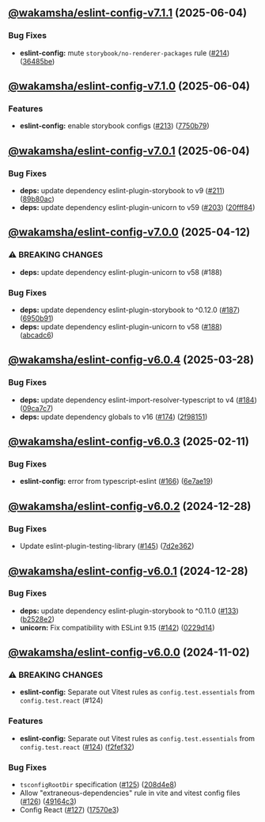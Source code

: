 ## [@wakamsha/eslint-config-v7.1.1](https://github.com/wakamsha/frontend-tools/compare/@wakamsha/eslint-config-v7.1.0...@wakamsha/eslint-config-v7.1.1) (2025-06-04)

### Bug Fixes

* **eslint-config:** mute `storybook/no-renderer-packages` rule ([#214](https://github.com/wakamsha/frontend-tools/issues/214)) ([36485be](https://github.com/wakamsha/frontend-tools/commit/36485be05b7aa2c89bc5d8d05d44fa27a17c012b))

## [@wakamsha/eslint-config-v7.1.0](https://github.com/wakamsha/frontend-tools/compare/@wakamsha/eslint-config-v7.0.1...@wakamsha/eslint-config-v7.1.0) (2025-06-04)

### Features

* **eslint-config:** enable storybook configs ([#213](https://github.com/wakamsha/frontend-tools/issues/213)) ([7750b79](https://github.com/wakamsha/frontend-tools/commit/7750b7932cd0bd47a62f3649934411fd9800b0d5))

## [@wakamsha/eslint-config-v7.0.1](https://github.com/wakamsha/frontend-tools/compare/@wakamsha/eslint-config-v7.0.0...@wakamsha/eslint-config-v7.0.1) (2025-06-04)

### Bug Fixes

* **deps:** update dependency eslint-plugin-storybook to v9 ([#211](https://github.com/wakamsha/frontend-tools/issues/211)) ([89b80ac](https://github.com/wakamsha/frontend-tools/commit/89b80ac70e0c9a0eedc9e6abf375e9904444e0c6))
* **deps:** update dependency eslint-plugin-unicorn to v59 ([#203](https://github.com/wakamsha/frontend-tools/issues/203)) ([20fff84](https://github.com/wakamsha/frontend-tools/commit/20fff84ce48a2c8dff3270b29ebf27170367172c))

## [@wakamsha/eslint-config-v7.0.0](https://github.com/wakamsha/frontend-tools/compare/@wakamsha/eslint-config-v6.0.4...@wakamsha/eslint-config-v7.0.0) (2025-04-12)

### ⚠ BREAKING CHANGES

* **deps:** update dependency eslint-plugin-unicorn to v58 (#188)

### Bug Fixes

* **deps:** update dependency eslint-plugin-storybook to ^0.12.0 ([#187](https://github.com/wakamsha/frontend-tools/issues/187)) ([6950b91](https://github.com/wakamsha/frontend-tools/commit/6950b919085d2785da038ac9221c770d4e313f9c))
* **deps:** update dependency eslint-plugin-unicorn to v58 ([#188](https://github.com/wakamsha/frontend-tools/issues/188)) ([abcadc6](https://github.com/wakamsha/frontend-tools/commit/abcadc698590c5c7049efdae927409f2706f4fb0))

## [@wakamsha/eslint-config-v6.0.4](https://github.com/wakamsha/frontend-tools/compare/@wakamsha/eslint-config-v6.0.3...@wakamsha/eslint-config-v6.0.4) (2025-03-28)

### Bug Fixes

* **deps:** update dependency eslint-import-resolver-typescript to v4 ([#184](https://github.com/wakamsha/frontend-tools/issues/184)) ([09ca7c7](https://github.com/wakamsha/frontend-tools/commit/09ca7c7a2f8a9a6c1720b7058c24ef9bfdff914e))
* **deps:** update dependency globals to v16 ([#174](https://github.com/wakamsha/frontend-tools/issues/174)) ([2f98151](https://github.com/wakamsha/frontend-tools/commit/2f981516aff560c7f4be5328da10160bc7a5168e))

## [@wakamsha/eslint-config-v6.0.3](https://github.com/wakamsha/frontend-tools/compare/@wakamsha/eslint-config-v6.0.2...@wakamsha/eslint-config-v6.0.3) (2025-02-11)

### Bug Fixes

* **eslint-config:** error from typescript-eslint ([#166](https://github.com/wakamsha/frontend-tools/issues/166)) ([6e7ae19](https://github.com/wakamsha/frontend-tools/commit/6e7ae1908ab12fabda8a004e74e0ec6749dc6e41))

## [@wakamsha/eslint-config-v6.0.2](https://github.com/wakamsha/frontend-tools/compare/@wakamsha/eslint-config-v6.0.1...@wakamsha/eslint-config-v6.0.2) (2024-12-28)

### Bug Fixes

* Update eslint-plugin-testing-library ([#145](https://github.com/wakamsha/frontend-tools/issues/145)) ([7d2e362](https://github.com/wakamsha/frontend-tools/commit/7d2e3621c9baefe8a3b78d65ac2af7aeee7057b0))

## [@wakamsha/eslint-config-v6.0.1](https://github.com/wakamsha/frontend-tools/compare/@wakamsha/eslint-config-v6.0.0...@wakamsha/eslint-config-v6.0.1) (2024-12-28)

### Bug Fixes

* **deps:** update dependency eslint-plugin-storybook to ^0.11.0 ([#133](https://github.com/wakamsha/frontend-tools/issues/133)) ([b2528e2](https://github.com/wakamsha/frontend-tools/commit/b2528e2324469bc77df0866950335f331bb2530a))
* **unicorn:** Fix compatibility with ESLint 9.15 ([#142](https://github.com/wakamsha/frontend-tools/issues/142)) ([0229d14](https://github.com/wakamsha/frontend-tools/commit/0229d14c0d517750eb5cc5e08fc7f3bf27be5ec9))

## [@wakamsha/eslint-config-v6.0.0](https://github.com/wakamsha/frontend-tools/compare/@wakamsha/eslint-config-v5.0.2...@wakamsha/eslint-config-v6.0.0) (2024-11-02)

### ⚠ BREAKING CHANGES

* **eslint-config:** Separate out Vitest rules as `config.test.essentials` from `config.test.react` (#124)

### Features

* **eslint-config:** Separate out Vitest rules as `config.test.essentials` from `config.test.react` ([#124](https://github.com/wakamsha/frontend-tools/issues/124)) ([f2fef32](https://github.com/wakamsha/frontend-tools/commit/f2fef32d5395fa395273dea8fd84edf30a8c9243))

### Bug Fixes

* `tsconfigRootDir` specification ([#125](https://github.com/wakamsha/frontend-tools/issues/125)) ([208d4e8](https://github.com/wakamsha/frontend-tools/commit/208d4e81fef8d1296e51d13e997c5d31ef7d7e7f))
* Allow "extraneous-dependencies" rule in vite and vitest config files ([#126](https://github.com/wakamsha/frontend-tools/issues/126)) ([49164c3](https://github.com/wakamsha/frontend-tools/commit/49164c3dcd7486336e225b55981eff65d00d22bc))
* Config React ([#127](https://github.com/wakamsha/frontend-tools/issues/127)) ([17570e3](https://github.com/wakamsha/frontend-tools/commit/17570e3fe4dfd4b5e88e6bef34f04f256ac09f6c))
